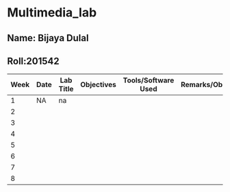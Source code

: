 # Multimedia_lab
## Name: Bijaya Dulal
## Roll:201542


| Week | Date       | Lab Title       | Objectives                | Tools/Software Used  | Remarks/Observations       |
|------|------------|-----------------|---------------------------|-----------------------|-----------------------------|
| 1    |  NA         |   na              |                           |                       |                             |
| 2    |            |                 |                           |                       |                             |
| 3    |            |                 |                           |                       |                             |
| 4    |            |                 |                           |                       |                             |
| 5    |            |                 |                           |                       |                             |
| 6    |            |                 |                           |                       |                             |
| 7    |            |                 |                           |                       |                             |
| 8    |            |                 |                           |                       |                             |

